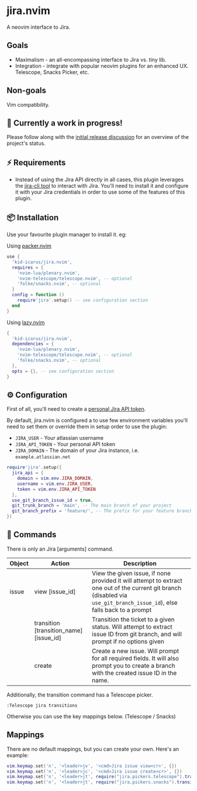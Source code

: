 # jira.nvim

A neovim interface to Jira.

## Goals

- Maximalism - an all-encompassing interface to Jira vs. tiny lib.
- Integration - integrate with popular neovim plugins for an enhanced UX.
    Telescope, Snacks Picker, etc.

## Non-goals

Vim compatibility.

## 🚨 Currently a work in progress!

Please follow along with the [initial release discussion](https://github.com/kid-icarus/jira.nvim/discussions/1) for an overview of the project's status.

## ⚡️ Requirements

- Instead of using the Jira API directly in all cases, this plugin leverages the [jira-cli tool](https://github.com/ankitpokhrel/jira-cli) to interact with Jira. You'll need to install it and configure it with your Jira credentials in order to use some of the features of this plugin.

## 📦 Installation

Use your favourite plugin manager to install it. eg:

Using [packer.nvim](https://github.com/wbthomason/packer.nvim)

```lua
use {
  'kid-icarus/jira.nvim',
  requires = {
    'nvim-lua/plenary.nvim',
    'nvim-telescope/telescope.nvim', -- optional
    'folke/snacks.nvim', -- optional
  }
  config = function ()
    require'jira'.setup() -- see configuration section
  end
}
```

Using [lazy.nvim](https://github.com/folke/lazy.nvim)

```lua
{
  'kid-icarus/jira.nvim',
  dependencies = {
    'nvim-lua/plenary.nvim',
    'nvim-telescope/telescope.nvim', -- optional
    'folke/snacks.nvim', -- optional
  },
  opts = {}, -- see configuration section
}
```

## ⚙️  Configuration

First of all, you'll need to create a [personal Jira API
token](https://support.atlassian.com/atlassian-account/docs/manage-api-tokens-for-your-atlassian-account/).

By default, jira.nvim is configured a to use few environment variables you'll need to set them or override them in setup order to use the plugin:

- `JIRA_USER` - Your atlassian username
- `JIRA_API_TOKEN` - Your personal API token
- `JIRA_DOMAIN` - The domain of your Jira instance, i.e. `example.atlassian.net`

```lua
require'jira'.setup({
  jira_api = {
    domain = vim.env.JIRA_DOMAIN,
    username = vim.env.JIRA_USER,
    token = vim.env.JIRA_API_TOKEN
  },
  use_git_branch_issue_id = true,
  git_trunk_branch = 'main', -- The main branch of your project
  git_branch_prefix = 'feature/', -- The prefix for your feature branches
})
```

## 🤖 Commands

There is only an Jira <object> <action> [arguments] command.

| Object | Action | Description |
|---|---|---|
| issue | view [issue_id] | View the given issue, if none provided it will attempt to extract one out of the current git branch (disabled via `use_git_branch_issue_id`), else falls back to a prompt |
|   |  transition [transition_name] [issue_id] | Transition the ticket to a given status. Will attempt to extract issue ID from git branch, and will prompt if no options given
|   |  create | Create a new issue. Will prompt for all required fields. It will also prompt you to create a branch with the created issue ID in the name.

Additionally, the transition command has a Telescope picker.

`:Telescope jira transitions`

Otherwise you can use the key mappings below. (Telescope / Snacks)

## Mappings

There are no default mappings, but you can create your own. Here's an example:

```lua
vim.keymap.set('n', '<leader>jv', '<cmd>Jira issue view<cr>', {})
vim.keymap.set('n', '<leader>jc', '<cmd>Jira issue create<cr>', {})
vim.keymap.set('n', '<leader>jt', require("jira.pickers.telescope").transitions, {}) -- Telescope
vim.keymap.set('n', '<leader>jt', require("jira.pickers.snacks").transitions, {}) -- Snacks
```
